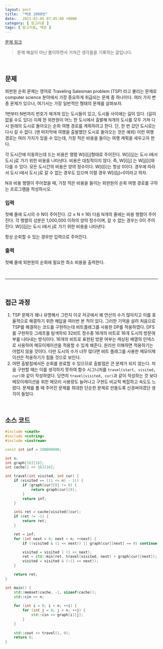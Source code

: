 ```yaml
---
layout: post
title:  "백준 2098번"
date:   2021-03-05 07:45:00 +9000
category: [ 알고리즘 ]
tags: [ 알고리즘, 백준 ]
---
```


[문제 링크](https://www.acmicpc.net/problem/2098)

> 문제 해설이 아닌 풀이하면서 거쳐간 생각들을 기록하는 글입니다.

<br>

## **문제**
외판원 순회 문제는 영어로 Traveling Salesman problem (TSP) 라고 불리는 문제로 computer science 분야에서 가장 중요하게 취급되는 문제 중 하나이다. 여러 가지 변종 문제가 있으나, 여기서는 가장 일반적인 형태의 문제를 살펴보자.

1번부터 N번까지 번호가 매겨져 있는 도시들이 있고, 도시들 사이에는 길이 있다. (길이 없을 수도 있다) 이제 한 외판원이 어느 한 도시에서 출발해 N개의 도시를 모두 거쳐 다시 원래의 도시로 돌아오는 순회 여행 경로를 계획하려고 한다. 단, 한 번 갔던 도시로는 다시 갈 수 없다. (맨 마지막에 여행을 출발했던 도시로 돌아오는 것은 예외) 이런 여행 경로는 여러 가지가 있을 수 있는데, 가장 적은 비용을 들이는 여행 계획을 세우고자 한다.

각 도시간에 이동하는데 드는 비용은 행렬 W\[i\]\[j\]형태로 주어진다. W\[i\]\[j\]는 도시 i에서 도시 j로 가기 위한 비용을 나타낸다. 비용은 대칭적이지 않다. 즉, W\[i\]\[j\] 는 W\[j\]\[i\]와 다를 수 있다. 모든 도시간의 비용은 양의 정수이다. W\[i\]\[i\]는 항상 0이다. 경우에 따라서 도시 i에서 도시 j로 갈 수 없는 경우도 있으며 이럴 경우 W\[i\]\[j\]=0이라고 하자.

N과 비용 행렬이 주어졌을 때, 가장 적은 비용을 들이는 외판원의 순회 여행 경로를 구하는 프로그램을 작성하시오.

### **입력**
첫째 줄에 도시의 수 N이 주어진다. (2 ≤ N ≤ 16) 다음 N개의 줄에는 비용 행렬이 주어진다. 각 행렬의 성분은 1,000,000 이하의 양의 정수이며, 갈 수 없는 경우는 0이 주어진다. W\[i\]\[j\]는 도시 i에서 j로 가기 위한 비용을 나타낸다.

항상 순회할 수 있는 경우만 입력으로 주어진다.

### **출력**
첫째 줄에 외판원의 순회에 필요한 최소 비용을 출력한다.

<br>

---

<br>

## **접근 과정**
1. TSP 문제가 꽤나 유명해서 그런지 이곳 저곳에서 왜 연산의 수가 많아지고 이를 효율적으로 해결하기 위한 해답을 여러번 본 적이 있다. 그러한 기억을 살려 처음으로 TSP를 해결하는 코드를 구현하는데 비트플래그를 사용한 DP를 적용하였다. DFS를 구현하듯 그래프를 탐색하되 32비트 정수중 16개의 비트로 16개 도시의 방문여부를 나타내는 방식이다. 16개의 비트로 표현된 방문 여부는 캐싱된 배열의 인덱스로 사용하여 메모이제이션을 적용할 수 있게 해준다. 원리만 이해하면 적용하기는 어렵지 않을 것이다. 다만 도시의 수가 너무 많다면 비트 플래그를 사용한 메모이제이션은 적용하기가 힘들 것으로 보인다.
2. 어떤 출발점에서든 순회를 완료할 수 있으므로 출발점은 큰 문제가 되지 않는다. 처음 구현할 때는 이를 생각하지 못하여 함수 시그니처를 `travel(start, visited, cur)`와 같이 작성하였다. 당연히 `travel(visited, cur)`과 같이 작성하는 것 보다 메모이제이션을 위한 메모리 사용량도 늘어나고 구현도 비교적 복잡하고 속도도 느렸다. 문제를 풀 때 주어진 문제를 최대한 단순한 문제로 만들도록 신경써야겠단 생각이 들었다.


<br>

## **소스 코드**
```c++
#include <cmath>
#include <cstring>
#include <iostream>

const int inf = 100000000;

int n;
int graph[16][16];
int cache[1 << 16][16];

int travel(int visited, int cur) {
    if (visited == ((1 << n) - 1)) {
        if (graph[cur][0] != 0) {
            return graph[cur][0];
        }
        return inf;
    }

    int& ret = cache[visited][cur];
    if (ret != -1) {
        return ret;
    }

    ret = inf;
    for (int next = 0; next < n; ++next) {
        if ((visited & (1 << next)) || graph[cur][next] == 0) continue;

        visited = visited | (1 << next);
        ret = std::min(ret, travel(visited, next) + graph[cur][next]);
        visited = visited & (~(1 << next));
    }

    return ret;
}

int main() {
    std::memset(cache, -1, sizeof(cache));
    std::cin >> n;
    
    for (int i = 0; i < n; ++i) {
        for (int j = 0; j < n; ++j) {
            std::cin >> graph[i][j];
        }
    }
    
    std::cout << travel(1, 0);
    return 0;
}
```